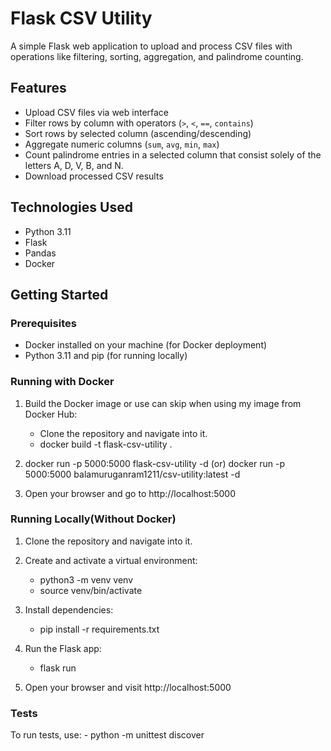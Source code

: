 # Flask CSV Utility

A simple Flask web application to upload and process CSV files with operations like filtering, sorting, aggregation, and palindrome counting.

## Features

- Upload CSV files via web interface
- Filter rows by column with operators (`>`, `<`, `==`, `contains`)
- Sort rows by selected column (ascending/descending)
- Aggregate numeric columns (`sum`, `avg`, `min`, `max`)
- Count palindrome entries in a selected column that consist solely of the letters A, D, V, B, and N.
- Download processed CSV results

## Technologies Used

- Python 3.11
- Flask
- Pandas
- Docker

## Getting Started

### Prerequisites

- Docker installed on your machine (for Docker deployment)
- Python 3.11 and pip (for running locally)

### Running with Docker

1. Build the Docker image or use can skip when using my image from Docker Hub:
   - Clone the repository and navigate into it.
   - docker build -t flask-csv-utility .

2. docker run -p 5000:5000 flask-csv-utility -d (or) docker run -p 5000:5000 balamuruganram1211/csv-utility:latest -d

3. Open your browser and go to http://localhost:5000

### Running Locally(Without Docker)
1. Clone the repository and navigate into it.

2. Create and activate a virtual environment:
    - python3 -m venv venv
    - source venv/bin/activate 

3. Install dependencies:
    - pip install -r requirements.txt

4. Run the Flask app:
    - flask run

5. Open your browser and visit http://localhost:5000

### Tests
To run tests, use:
    - python -m unittest discover
